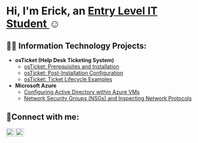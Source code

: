 <h1>Hi, I'm Erick, an <a href="https://linkedin.com/in/erickrobles310"> Entry Level IT Student </a>☺</h1>

<h2>👨‍💻 Information Technology Projects:</h2>

- <b>osTicket (Help Desk Ticketing System)</b>
  - [osTicket: Prerequisites and Installation](https://github.com/erickster01/osticket-prereqs)
  - [osTicket: Post-Installation Configuration](https://github.com/erickster01/post-install-config)
  - [osTicket: Ticket Lifecycle Examples](https://github.com/erickster01/ticket-lifecycle)
- <b>Microsoft Azure</b>
  - [Configuring Active Directory within Azure VMs](https://github.com/erickster01/configure-ad)
  - [Network Security Groups (NSGs) and Inspecting Network Protocols](https://github.com/erickster01/azure-network-protocols)

<h2>🤳Connect with me:</h2>

[<img align="left" alt="Josh | LinkedIn" width="22px" src="https://cdn.jsdelivr.net/npm/simple-icons@v3/icons/linkedin.svg" />][linkedin]
[<img align="left" alt="Josh | Instagram" width="22px" src="https://cdn.jsdelivr.net/npm/simple-icons@v3/icons/instagram.svg" />][instagram]

[instagram]: https://www.instagram.com/e.robles310
[linkedin]: https://linkedin.com/in/erobles310
